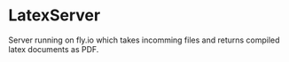 # LatexServer
Server running on fly.io which takes incomming files and returns compiled latex documents as PDF. 
